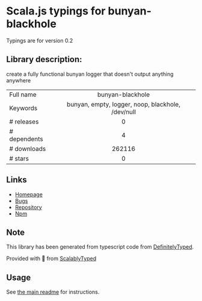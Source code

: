 
# Scala.js typings for bunyan-blackhole

Typings are for version 0.2

## Library description:
create a fully functional bunyan logger that doesn't output anything anywhere

|                    |                 |
| ------------------ | :-------------: |
| Full name          | bunyan-blackhole |
| Keywords           | bunyan, empty, logger, noop, blackhole, /dev/null |
| # releases         | 0 |
| # dependents       | 4 |
| # downloads        | 262116 |
| # stars            | 0 |

## Links
- [Homepage](https://github.com/Floby/node-bunyan-blackhole)
- [Bugs](https://github.com/Floby/node-bunyan-blackhole/issues)
- [Repository](https://github.com/Floby/node-bunyan-blackhole)
- [Npm](https://www.npmjs.com/package/bunyan-blackhole)
    


## Note
This library has been generated from typescript code from [DefinitelyTyped](https://definitelytyped.org).

Provided with :purple_heart: from [ScalablyTyped](https://github.com/oyvindberg/ScalablyTyped)

## Usage
See [the main readme](../../readme.md) for instructions.


